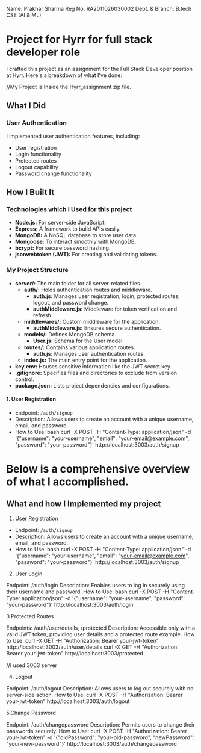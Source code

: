 Name: Prakhar Sharma
Reg No. RA2011026030002
Dept. & Branch: B.tech CSE (AI & ML)

# Project for Hyrr for full stack developer role

I crafted this project as an assignment for the Full Stack Developer position at Hyrr. Here's a breakdown of what I've done:

//My Project is Inside the Hyrr_assignment zip file.

## What I Did

### User Authentication
I implemented user authentication features, including:
- User registration
- Login functionality
- Protected routes
- Logout capability
- Password change functionality

## How I Built It

### Technologies which I Used for this project
- **Node.js:** For server-side JavaScript.
- **Express:** A framework to build APIs easily.
- **MongoDB:** A NoSQL database to store user data.
- **Mongoose:** To interact smoothly with MongoDB.
- **bcrypt:** For secure password hashing.
- **jsonwebtoken (JWT):** For creating and validating tokens.

### My Project Structure
- **server/:** The main folder for all server-related files.
  - **auth/:** Holds authentication routes and middleware.
    - **auth.js:** Manages user registration, login, protected routes, logout, and password change.
    - **authMiddleware.js:** Middleware for token verification and refresh.
  - **middlewares/:** Custom middleware for the application.
    - **authMiddleware.js:** Ensures secure authentication.
  - **models/:** Defines MongoDB schema.
    - **User.js:** Schema for the User model.
  - **routes/:** Contains various application routes.
    - **auth.js:** Manages user authentication routes.
  - **index.js:** The main entry point for the application.
- **key.env:** Houses sensitive information like the JWT secret key.
- **.gitignore:** Specifies files and directories to exclude from version control.
- **package.json:** Lists project dependencies and configurations.


#### 1. User Registration
- Endpoint: `/auth/signup`
- Description: Allows users to create an account with a unique username, email, and password.
- How to Use:
  bash
curl -X POST -H "Content-Type: application/json" -d '{"username": "your-username", "email": "your-email@example.com", "password": "your-password"}' http://localhost:3003/auth/signup




# Below is a comprehensive overview of what I accomplished.

## What and how I Implemented my project

1. User Registration

- Endpoint: `/auth/signup`
- Description: Allows users to create an account with a unique username, email, and password.
- How to Use:
  bash
  curl -X POST -H "Content-Type: application/json" -d '{"username": "your-username", "email": "your-email@example.com", "password": "your-password"}' http://localhost:3003/auth/signup

2. User Login

Endpoint: /auth/login
Description: Enables users to log in securely using their username and password.
How to Use:
bash
curl -X POST -H "Content-Type: application/json" -d '{"username": "your-username", "password": "your-password"}' http://localhost:3003/auth/login

3.Protected Routes

Endpoints: /auth/user/details, /protected
Description: Accessible only with a valid JWT token, providing user details and a protected route example.
How to Use:
curl -X GET -H "Authorization: Bearer your-jwt-token" http://localhost:3003/auth/user/details
curl -X GET -H "Authorization: Bearer your-jwt-token" http://localhost:3003/protected

//I used 3003 server

4. Logout

Endpoint: /auth/logout
Description: Allows users to log out securely with no server-side action.
How to Use:
curl -X POST -H "Authorization: Bearer your-jwt-token" http://localhost:3003/auth/logout

5.Change Password

Endpoint: /auth/changepassword
Description: Permits users to change their passwords securely.
How to Use:
curl -X POST -H "Authorization: Bearer your-jwt-token" -d '{"oldPassword": "your-old-password", "newPassword": "your-new-password"}' http://localhost:3003/auth/changepassword
